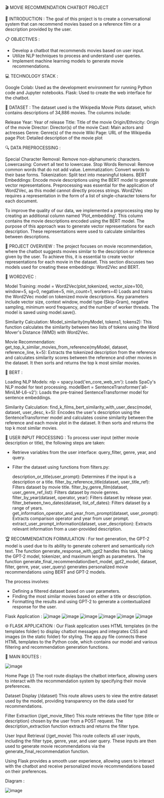 🎬 MOVIE RECOMMENDATION CHATBOT PROJECT 

🎯 INTRODUCTION : 
The goal of this project is to create a conversational system that can recommend movies based on a reference film or a description provided by the user.


📋 OBJECTIVES : 

- Develop a chatbot that recommends movies based on user input.
- Utilize NLP techniques to process and understand user queries.
- Implement machine learning models to generate movie recommendations.

💻 TECHNOLOGY STACK : 

Google Colab: Used as the development environment for running Python code and Jupyter notebooks.
Flask: Used to create the web interface for the chatbot.


📂 DATASET : 
The dataset used is the Wikipedia Movie Plots dataset, which contains descriptions of 34,886 movies. The columns include:

Release Year: Year of release
Title: Title of the movie
Origin/Ethnicity: Origin of the movie
Director: Director(s) of the movie
Cast: Main actors and actresses
Genre: Genre(s) of the movie
Wiki Page: URL of the Wikipedia page
Plot: Detailed description of the movie plot


🔍 DATA PREPROCESSING : 

Special Character Removal: Remove non-alphanumeric characters.
Lowercasing: Convert all text to lowercase.
Stop Words Removal: Remove common words that do not add value.
Lemmatization: Convert words to their base forms.
Tokenization: Split text into meaningful tokens.
BERT Embeddings: Encode movie descriptions using the BERT model to generate vector representations.
Preprocessing was essential for the application of Word2Vec, as this model cannot directly process strings. Word2Vec requires a representation in the form of a list of single-character tokens for each document.

To improve the quality of our data, we implemented a preprocessing step by creating an additional column named 'Plot_embedding'. This column contains the movie descriptions encoded using the BERT model. The purpose of this approach was to generate vector representations for each description. These representations were used to calculate similarities between descriptions.


📝 PROJECT OVERVIEW : 
The project focuses on movie recommendation, where the chatbot suggests movies similar to the description or reference given by the user. To achieve this, it is essential to create vector representations for each movie in the dataset. This section discusses two models used for creating these embeddings: Word2Vec and BERT.

🔡 WORD2VEC :


Model Training:
model = Word2Vec(plot_tokenized, vector_size=100, window=5, sg=0, negative=5, min_count=1, workers=4)
Loads and trains the Word2Vec model on tokenized movie descriptions.
Key parameters include vector size, context window, model type (Skip-Gram), negative sampling, minimum word frequency, and the number of worker threads.
The model is saved using model.save().


Similarity Calculation:
Model_similarity(myModel, tokens1, tokens2): This function calculates the similarity between two lists of tokens using the Word Mover's Distance (WMD) with Word2Vec.

Movie Recommendation:
get_top_k_similar_movies_from_reference(myModel, dataset, reference_line, k=5): Extracts the tokenized description from the reference and calculates similarity scores between the reference and other movies in the dataset. It then sorts and returns the top k most similar movies.

🧠 BERT : 

Loading NLP Models:
nlp = spacy.load('en_core_web_sm'): Loads SpaCy's NLP model for text processing.
modelBert = SentenceTransformer('all-MiniLM-L6-v2'): Loads the pre-trained SentenceTransformer model for sentence embeddings.


Similarity Calculation:
find_k_films_bert_similarity_with_user_desc(model, dataset, user_desc, k=5): Encodes the user's description using the SentenceTransformer model and calculates cosine similarity between the reference and each movie plot in the dataset. It then sorts and returns the top k most similar movies.


👤 USER INPUT PROCESSING :
To process user input (either movie description or title), the following steps are taken:

 - Retrieve variables from the user interface:
  query_filter, genre, year, and query.

- Filter the dataset using functions from filters.py:

  description_or_title(user_prompt): Determines if the input is a description or a title.
  filter_by_reference_title(dataset, user_title_ref): Filters dataset by movie title.
  filter_by_genre_film(dataset, user_genre_ref_list): Filters dataset by movie genres.
  filter_by_year(dataset, operator, year): Filters dataset by release year.
  filter_between_two_dates(dataset, list_of_dates): Filters dataset by a range of years.
  get_information_operator_and_year_from_prompt(dataset, user_prompt): Extracts comparison operator and year from user prompt.
  extract_user_prompt_information(dataset, user_description): Extracts relevant information from a user-provided description.

  
🏆 RECOMMENDATION FORMULATION : 
For text generation, the GPT-2 model is used due to its ability to generate coherent and semantically rich text. The function generate_response_with_gpt2 handles this task, taking the GPT-2 model, tokenizer, and maximum length as parameters.
The function generate_final_recommendation(bert_model, gpt2_model, dataset, filter, genre, year, user_query) generates personalized movie recommendations using BERT and GPT-2 models.

The process involves:
- Defining a filtered dataset based on user parameters.
- Finding the most similar movies based on either a title or description.
- Formatting the results and using GPT-2 to generate a contextualized response for the user.


Flask Application : 
![image](https://github.com/bekkaramohamed/Movies_Chatbot/assets/62758785/7c6dd629-e2ea-480f-9200-0640eb87120f)
![image](https://github.com/bekkaramohamed/Movies_Chatbot/assets/62758785/adefd544-4239-43e2-8372-ca9aecca41c0)
![image](https://github.com/bekkaramohamed/Movies_Chatbot/assets/62758785/09209ea2-8845-46af-8c38-73891b66231e)
![image](https://github.com/bekkaramohamed/Movies_Chatbot/assets/62758785/1244d3a8-6c87-41aa-b85c-4431a34f0ccf)
![image](https://github.com/bekkaramohamed/Movies_Chatbot/assets/62758785/c25e8be2-9d50-4fe2-ac19-d7d0466f7ea5)
![image](https://github.com/bekkaramohamed/Movies_Chatbot/assets/62758785/7d268005-c135-4871-b4fb-31853fca68d4)



🌐 FLASK APPLICATION : 
Our Flask application uses HTML templates (in the templates folder) to display chatbot messages and integrates CSS and images (in the static folder) for styling. The app.py file connects these HTML templates to the Python code, which contains our model and various filtering and recommendation generation functions.


🚪 MAIN ROUTES : 

![image](https://github.com/bekkaramohamed/Movies_Chatbot/assets/62758785/9372cfdc-772b-4a1a-ab11-aed28c6d479c)


Home Page (/)
The root route displays the chatbot interface, allowing users to interact with the recommendation system by specifying their movie preferences.

Dataset Display (/dataset)
This route allows users to view the entire dataset used by the model, providing transparency on the data used for recommendations.

Filter Extraction (/get_movie_filter)
This route retrieves the filter type (title or description) chosen by the user from a POST request. The description_extraction function extracts and returns the filter type.

User Input Retrieval (/get_movie)
This route collects all user inputs, including the filter type, genre, year, and user query. These inputs are then used to generate movie recommendations via the generate_final_recommendation function.

Using Flask provides a smooth user experience, allowing users to interact with the chatbot and receive personalized movie recommendations based on their preferences.


Diagram : 

![image](https://github.com/bekkaramohamed/Movies_Chatbot/assets/62758785/15c5df41-ba4c-4a33-ace4-05a88038fcd4)

